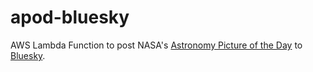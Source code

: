 # apod-bluesky
AWS Lambda Function to post NASA's [Astronomy Picture of the Day](https://apod.nasa.gov/apod/) to [Bluesky](https://bsky.app/profile/dailyastronomypic.bsky.social).
